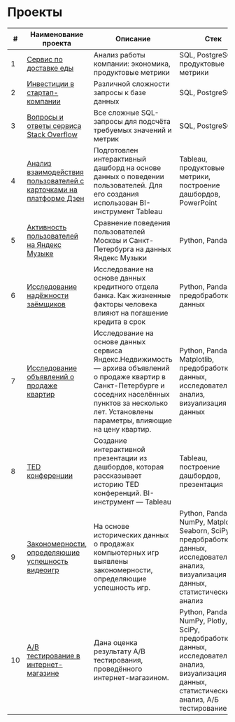 # Проекты

|  #  |     Наименование проекта    |         Описание         |         Стек          |
| - | ------------------------ | ---------------------- | ------------------- |
|  1  | [Сервис по доставке еды](https://github.com/SweexFox/portfolio-projects/tree/main/sql-projects/delivery-service) | Анализ работы компании: экономика, продуктовые метрики | SQL, PostgreSQL, продуктовые метрики
|  2  | [Инвестиции в стартап-компании](https://github.com/SweexFox/portfolio-projects/tree/main/sql-projects/startup-investments) | Различной сложности запросы к базе данных | SQL, PostgreSQL |
|  3  | [Вопросы и ответы сервиса Stack Overflow](https://github.com/SweexFox/portfolio-projects/tree/main/sql-projects/stackoverflow) | Все сложные SQL-запросы для подсчёта требуемых значений и метрик | SQL, PostgreSQL |
|  4  | [Анализ взаимодействия пользователей с карточками на платформе Дзен](https://github.com/SweexFox/portfolio-projects/tree/main/tableau-projects/zen) | Подготовлен интерактивный дашборд на основе данных о поведении пользователей. Для его создания использован BI-инструмент Tableau | Tableau, продуктовые метрики, построение дашбордов, PowerPoint |
|  5  | [Активность пользователей на Яндекс Музыке](https://github.com/SweexFox/portfolio-projects/tree/main/python-projects/1-yandex-music) | Сравнение поведения пользователей Москвы и Санкт-Петербурга на данных Яндекс Музыки | Python, Pandas
|  6  | [Исследование надёжности заёмщиков](https://github.com/SweexFox/portfolio-projects/tree/main/python-projects/2-borrowers-reliability) | Исследование на основе данных кредитного отдела банка. Как жизненные факторы человека влияют на погашение кредита в срок | Python, Pandas, предобработка данных
|  7  | [Исследование объявлений о продаже квартир](https://github.com/SweexFox/portfolio-projects/tree/main/python-projects/3-flat-sales-advertisements) | Исследование на основе данных сервиса Яндекс.Недвижимость — архива объявлений о продаже квартир в Санкт-Петербурге и соседних населённых пунктов за несколько лет. Установлены параметры, влияющие на цену квартир. | Python, Pandas, Matplotlib, предобработка данных, исследовательский анализ, визуализация данных
|  8  | [TED конференции](https://github.com/SweexFox/portfolio-projects/tree/main/tableau-projects/ted) | Создание интерактивной презентации из дашбордов, которая рассказывает историю TED конференций. BI-инструмент — Tableau	| Tableau, построение дашбордов, презентация
|  9  | [Закономерности, определяющие успешность видеоигр](https://github.com/SweexFox/portfolio-projects/tree/main/python-projects/4-successful-games) | На основе исторических данных о продажах компьютерных игр выявлены закономерности, определяющие успешность игр. | Python, Pandas, NumPy, Matplotlib, Seaborn, SciPy, предобработка данных, исследовательский анализ, визуализация данных, статистический анализ
|  10  | [A/B тестирование в интернет-магазине](https://github.com/SweexFox/portfolio-projects/tree/main/python-projects/5-ab-test) | Дана оценка результату A/B тестирования, проведённого интернет-магазином. | Python, Pandas, NumPy, Plotly, SciPy, предобработка данных, исследовательский анализ, визуализация данных, статистический анализ, A/Б тестирование

